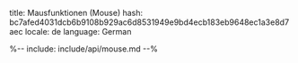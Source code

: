 title: Mausfunktionen (Mouse)
hash: bc7afed4031dcb6b9108b929ac6d8531949e9bd4ecb183eb9648ec1a3e8d7aec
locale: de
language: German

%-- include: include/api/mouse.md --%
